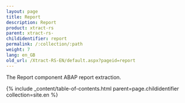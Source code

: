 ```yaml
---
layout: page
title: Report
description: Report
product: xtract-rs
parent: xtract-rs-
childidentifier: report
permalink: /:collection/:path
weight: 7
lang: en_GB
old_url: /Xtract-RS-EN/default.aspx?pageid=report
---
```


The Report component ABAP report extraction.

{% include _content/table-of-contents.html parent=page.childidentifier collection=site.en %}